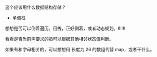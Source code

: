 这个应该用什么数据结构存储？

- 单调栈

想想是否可以倒着遍历。用栈，正好倒着，或者动态规划。!!!!!!

看看是否当前需要求的指可以根据其他相邻状态值判断。

如果有和字母相关的，可以想想用 长度为 26 的数组代替 map，或者干什么。

